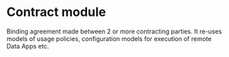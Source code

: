 # Contract module

Binding agreement made between 2 or more contracting parties. It re-uses models of usage policies,
configuration models for execution of remote Data Apps etc.

